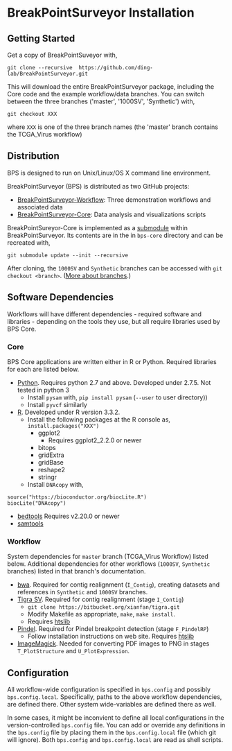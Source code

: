 # BreakPointSurveyor Installation

## Getting Started

Get a copy of BreakPointSuveyor with,

``` git clone --recursive  https://github.com/ding-lab/BreakPointSurveyor.git ```

This will download the entire BreakPointSurveyor package, including the Core code and the example workflow/data branches.  You can switch between 
the three branches ('master', '1000SV', 'Synthetic') with,

```git checkout XXX```

where `XXX` is one of the three branch names (the 'master' branch contains the TCGA_Virus workflow)

## Distribution

BPS is designed to run on Unix/Linux/OS X command line environment.  

BreakPointSurveyor (BPS) is distributed as two GitHub projects:
* [BreakPointSurveyor-Workflow](https://github.com/ding-lab/BreakPointSurveyor): Three demonstration workflows and associated data 
* [BreakPointSurveyor-Core](https://github.com/ding-lab/BreakPointSurveyor-Core): Data analysis and visualizations scripts

BreakPointSureyor-Core is implemented as a [submodule](https://github.com/blog/2104-working-with-submodules) within BreakPointSurveyor.
Its contents are in the in `bps-core` directory and can be recreated with,

`git submodule update --init --recursive `

After cloning, the `1000SV` and `Synthetic` branches can be accessed with `git checkout <branch>`.
([More about branches](https://git-scm.com/book/en/v2/Git-Branching-Branches-in-a-Nutshell).)

## Software Dependencies

Workflows will have different dependencies - required software and libraries - depending on the tools
they use, but all require libraries used by BPS Core.

### Core

BPS Core applications are written either in R or Python.  Required libraries for each are listed below.

* [Python](https://www.python.org/).  Requires python 2.7 and above.  Developed under 2.7.5.  Not tested in python 3
    * Install `pysam` with, ``` pip install pysam ``` (```--user``` to user directory))
    * Install `pyvcf` similarly
* [R](https://www.r-project.org/).  Developed under R version 3.3.2.
    * Install the following packages at the R console as, ```install.packages("XXX")```
        * ggplot2
          * Requires ggplot2_2.2.0 or newer
        * bitops
        * gridExtra
        * gridBase
        * reshape2
        * stringr
    * Install `DNAcopy` with,
```
source("https://bioconductor.org/biocLite.R")
biocLite("DNAcopy")
```
* [bedtools](http://bedtools.readthedocs.io/en/latest/) Requires v2.20.0 or newer
* [samtools](http://www.htslib.org/download/)

### Workflow

System dependencies for `master` branch (TCGA_Virus Workflow) listed below.  Additional dependencies for 
other workflows (`1000SV`, `Synthetic` branches) listed in that branch's documentation.

* [bwa](https://sourceforge.net/projects/bio-bwa/files/).  Required for contig realignment (`I_Contig`), creating datasets and references in 
`Synthetic` and `1000SV` branches.
* [Tigra SV](https://bitbucket.org/xianfan/tigra.git).  Required for contig realignment (stage `I_Contig`)
    * `git clone https://bitbucket.org/xianfan/tigra.git`
    * Modify Makefile as appropriate, `make`, `make install`.
    * Requires [htslib](https://github.com/samtools/htslib) 
* [Pindel](https://github.com/genome/pindel).  Required for Pindel breakpoint detection (stage `F_PindelRP`) 
    * Follow installation instructions on web site.  Requires [htslib](https://github.com/samtools/htslib) 
* [ImageMagick](https://www.imagemagick.org/script/download.php).  Needed for converting PDF images to PNG in stages `T_PlotStructure` and
`U_PlotExpression`.

## Configuration

All workflow-wide configuration is specified in `bps.config` and possibly `bps.config.local`.  Specifically, 
paths to the above workflow dependencies, are defined there.  Other system wide-variables are defined there as well.

In some cases, it might be inconvient to define all local configurations in the version-controlled `bps.config` file.  You can add 
or override any definitions in the `bps.config` file by placing them in the `bps.config.local` file (which git will ignore).  Both
`bps.config` and `bps.config.local` are read as shell scripts.



